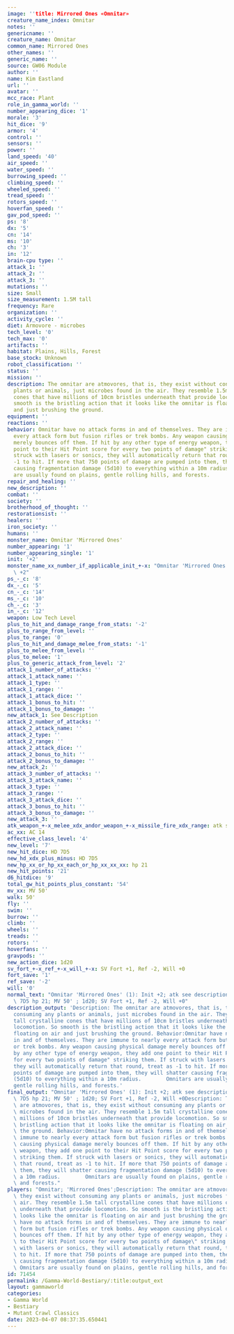 ```yaml
---
image: ''title: Mirrored Ones «Omnitar»
creature_name_index: Omnitar
notes: ''
genericname: ''
creature_name: Omnitar
common_name: Mirrored Ones
other_names: ''
generic_name: ''
source: GW06 Module
author: ''
name: Kim Eastland
url: ''
avatar: ''
mcc_race: Plant
role_in_gamma_world: ''
number_appearing_dice: '1'
morale: '3'
hit_dice: '9'
armor: '4'
control: ''
sensors: ''
power: ''
land_speed: '40'
air_speed: ''
water_speed: ''
burrowing_speed: ''
climbing_speed: ''
wheeled_speed: ''
tread_speed: ''
rotors_speed: ''
hoverfan_speed: ''
gav_pod_speed: ''
ps: '8'
dx: '5'
cn: '14'
ms: '10'
ch: '3'
in: '12'
brain-cpu type: ''
attack_1: ''
attack_2: ''
attack_3: ''
mutations: ''
size: Small
size_measurement: 1.5M tall
frequency: Rare
organization: ''
activity_cycle: ''
diet: Armovore - microbes
tech_level: '0'
tech_max: '0'
artifacts: ''
habitat: Plains, Hills, Forest
base_stock: Unknown
robot_classification: ''
status: ''
mission: ''
description: The omnitar are atmovores, that is, they exist without consuming any
  plants or animals, just microbes found in the air. They resemble 1.5m tall crystalline
  cones that have millions of 10cm bristles underneath that provide locomotion. So
  smooth is the bristling action that it looks like the omnitar is floating on air
  and just brushing the ground.
equipment: ''
reactions: ''
behavior: Omnitar have no attack forms in and of themselves. They are immune to nearly
  every attack form but fusion rifles or trek bombs. Any weapon causing physical damage
  merely bounces off them. If hit by any other type of energy weapon, they add one
  point to their Hit Point score for every two points of damage" striking them. If
  struck with lasers or sonics, they will automatically return that round, treat as
  -1 to hit. If more that 750 points of damage are pumped into them, they will shatter
  causing fragmentation damage (5d10) to everything within a 10m radius.        Omnitars
  are usually found on plains, gentle rolling hills, and forests.
repair_and_healing: ''
new_description: ''
combat: ''
society: ''
brotherhood_of_thought: ''
restorationsist: ''
healers: ''
iron_society: ''
humans: ''
monster_name: Omnitar 'Mirrored Ones'
number_appearing: '1'
number_appearing_single: '1'
init: '+2'
monster_name_xx_number_if_applicable_init_+-x: "Omnitar 'Mirrored Ones' (1): Init\
  \ +2"
ps_-_c: '8'
dx_-_c: '5'
cn_-_c: '14'
ms_-_c: '10'
ch_-_c: '3'
in_-_c: '12'
weapon: Low Tech Level
plus_to_hit_and_damage_range_from_stats: '-2'
plus_to_range_from_level: ''
plus_to_range: '0'
plus_to_hit_and_damage_melee_from_stats: '-1'
plus_to_melee_from_level: ''
plus_to_melee: '1'
plus_to_generic_attack_from_level: '2'
attack_1_number_of_attacks: ''
attack_1_attack_name: ''
attack_1_type: ''
attack_1_range: ''
attack_1_attack_dice: ''
attack_1_bonus_to_hit: ''
attack_1_bonus_to_damage: ''
new_attack_1: See Description
attack_2_number_of_attacks: ''
attack_2_attack_name: ''
attack_2_type: ''
attack_2_range: ''
attack_2_attack_dice: ''
attack_2_bonus_to_hit: ''
attack_2_bonus_to_damage: ''
new_attack_2: ''
attack_3_number_of_attacks: ''
attack_3_attack_name: ''
attack_3_type: ''
attack_3_range: ''
attack_3_attack_dice: ''
attack_3_bonus_to_hit: ''
attack_3_bonus_to_damage: ''
new_attack_3: ''
atk_weapon_+-x_melee_xdx_andor_weapon_+-x_missile_fire_xdx_range: atk see description
ac_xx: AC 14
effective_class_level: '4'
new_level: '7'
new_hit_dice: HD 7D5
new_hd_xdx_plus_minus: HD 7D5
new_hp_xx_or_hp_xx_each_or_hp_xx_xx_xx: hp 21
new_hit_points: '21'
d6_hitdice: '9'
total_gw_hit_points_plus_constant: '54'
mv_xx: MV 50'
walk: 50'
fly: ''
swim: ''
burrow: ''
climb: ''
wheels: ''
treads: ''
rotors: ''
hoverfans: ''
gravpods: ''
new_action_dice: 1d20
sv_fort_+-x_ref_+-x_will_+-x: SV Fort +1, Ref -2, Will +0
fort_save: '1'
ref_save: '-2'
will: '0'
normal_text: "Omnitar 'Mirrored Ones' (1): Init +2; atk see description; AC 14; HD\
  \ 7D5 hp 21; MV 50' ; 1d20; SV Fort +1, Ref -2, Will +0"
description_output: 'Description: The omnitar are atmovores, that is, they exist without
  consuming any plants or animals, just microbes found in the air. They resemble 1.5m
  tall crystalline cones that have millions of 10cm bristles underneath that provide
  locomotion. So smooth is the bristling action that it looks like the omnitar is
  floating on air and just brushing the ground. Behavior:Omnitar have no attack forms
  in and of themselves. They are immune to nearly every attack form but fusion rifles
  or trek bombs. Any weapon causing physical damage merely bounces off them. If hit
  by any other type of energy weapon, they add one point to their Hit Point score
  for every two points of damage" striking them. If struck with lasers or sonics,
  they will automatically return that round, treat as -1 to hit. If more that 750
  points of damage are pumped into them, they will shatter causing fragmentation damage
  (5d10) to everything within a 10m radius.        Omnitars are usually found on plains,
  gentle rolling hills, and forests.'
final_output: "Omnitar 'Mirrored Ones' (1): Init +2; atk see description; AC 14; HD\
  \ 7D5 hp 21; MV 50' ; 1d20; SV Fort +1, Ref -2, Will +0Description: The omnitar\
  \ are atmovores, that is, they exist without consuming any plants or animals, just\
  \ microbes found in the air. They resemble 1.5m tall crystalline cones that have\
  \ millions of 10cm bristles underneath that provide locomotion. So smooth is the\
  \ bristling action that it looks like the omnitar is floating on air and just brushing\
  \ the ground. Behavior:Omnitar have no attack forms in and of themselves. They are\
  \ immune to nearly every attack form but fusion rifles or trek bombs. Any weapon\
  \ causing physical damage merely bounces off them. If hit by any other type of energy\
  \ weapon, they add one point to their Hit Point score for every two points of damage\"\
  \ striking them. If struck with lasers or sonics, they will automatically return\
  \ that round, treat as -1 to hit. If more that 750 points of damage are pumped into\
  \ them, they will shatter causing fragmentation damage (5d10) to everything within\
  \ a 10m radius.        Omnitars are usually found on plains, gentle rolling hills,\
  \ and forests."
players: "Omnitar; 'Mirrored Ones';Description: The omnitar are atmovores, that is,\
  \ they exist without consuming any plants or animals, just microbes found in the\
  \ air. They resemble 1.5m tall crystalline cones that have millions of 10cm bristles\
  \ underneath that provide locomotion. So smooth is the bristling action that it\
  \ looks like the omnitar is floating on air and just brushing the ground. Behavior:Omnitar\
  \ have no attack forms in and of themselves. They are immune to nearly every attack\
  \ form but fusion rifles or trek bombs. Any weapon causing physical damage merely\
  \ bounces off them. If hit by any other type of energy weapon, they add one point\
  \ to their Hit Point score for every two points of damage\" striking them. If struck\
  \ with lasers or sonics, they will automatically return that round, treat as -1\
  \ to hit. If more that 750 points of damage are pumped into them, they will shatter\
  \ causing fragmentation damage (5d10) to everything within a 10m radius.       \
  \ Omnitars are usually found on plains, gentle rolling hills, and forests.   |"
id: 71454
permalink: /Gamma-World-Bestiary/:title:output_ext
layout: gammaworld
categories:
- Gamma World
- Bestiary
- Mutant Crawl Classics
date: 2023-04-07 08:37:35.650441
---
```

